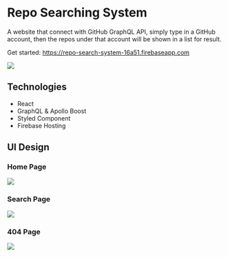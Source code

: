 # Repo Searching System

A website that connect with GitHub GraphQL API, simply type in a GitHub account, then the repos under that account will be shown in a list for result.

Get started: https://repo-search-system-16a51.firebaseapp.com

![](https://i.imgur.com/MEPRTJ0.gif)

## Technologies

- React
- GraphQL & Apollo Boost
- Styled Component
- Firebase Hosting

## UI Design

### Home Page

![](https://i.imgur.com/iZz4DZo.jpg)

### Search Page

![](https://i.imgur.com/yNb6JB7.png)

### 404 Page

![](https://i.imgur.com/CXYEAno.jpg)

